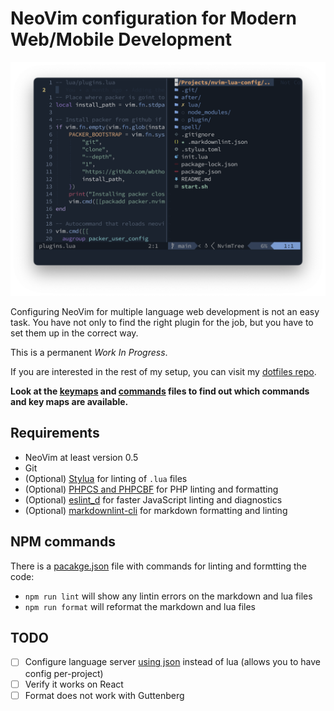 # NeoVim configuration for Modern Web/Mobile Development

![Screenshot of NeoVim](screenshot.png)

Configuring NeoVim for multiple language web development is not an easy task. You have not only to find the right plugin for the job, but you have to set them up in the correct way.

This is a permanent _Work In Progress_.

If you are interested in the rest of my setup, you can visit my [dotfiles repo](https://github.com/marioy47/dotfiles).

**Look at the [keymaps](lua/keymaps.lua) and [commands](lua/commands.lua) files to find out which commands and key maps are available.**

## Requirements

- NeoVim at least version 0.5
- Git
- (Optional) [Stylua](https://github.com/johnnymorganz/stylua) for linting of `.lua` files
- (Optional) [PHPCS and PHPCBF](https://github.com/squizlabs/PHP_CodeSniffer) for PHP linting and formatting
- (Optional) [eslint_d](https://github.com/mantoni/eslint_d.js) for faster JavaScript linting and diagnostics
- (Optional) [markdownlint-cli](https://github.com/igorshubovych/markdownlint-cli) for markdown formatting and linting

## NPM commands

There is a [pacakge.json](package.json) file with commands for linting and formtting the code:

- `npm run lint` will show any lintin errors on the markdown and lua files
- `npm run format` will reformat the markdown and lua files

## TODO

- [ ] Configure language server [using json](https://github.com/tamago324/nlsp-settings.nvim) instead of lua (allows you to have config per-project)
- [ ] Verify it works on React
- [ ] Format does not work with Guttenberg
